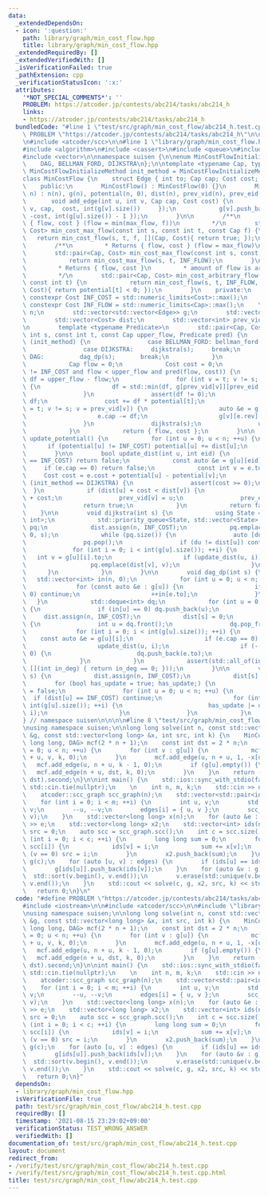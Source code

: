 ```yaml
---
data:
  _extendedDependsOn:
  - icon: ':question:'
    path: library/graph/min_cost_flow.hpp
    title: library/graph/min_cost_flow.hpp
  _extendedRequiredBy: []
  _extendedVerifiedWith: []
  _isVerificationFailed: true
  _pathExtension: cpp
  _verificationStatusIcon: ':x:'
  attributes:
    '*NOT_SPECIAL_COMMENTS*': ''
    PROBLEM: https://atcoder.jp/contests/abc214/tasks/abc214_h
    links:
    - https://atcoder.jp/contests/abc214/tasks/abc214_h
  bundledCode: "#line 1 \"test/src/graph/min_cost_flow/abc214_h.test.cpp\"\n#define\
    \ PROBLEM \"https://atcoder.jp/contests/abc214/tasks/abc214_h\"\n\n#include <iostream>\n\
    \n#include <atcoder/scc>\n\n#line 1 \"library/graph/min_cost_flow.hpp\"\n\n\n\n\
    #include <algorithm>\n#include <cassert>\n#include <queue>\n#include <limits>\n\
    #include <vector>\n\nnamespace suisen {\n\nenum MinCostFlowInitializeMethod {\n\
    \    DAG, BELLMAN_FORD, DIJKSTRA\n};\n\ntemplate <typename Cap, typename Cost,\
    \ MinCostFlowInitializeMethod init_method = MinCostFlowInitializeMethod::BELLMAN_FORD>\n\
    class MinCostFlow {\n    struct Edge { int to; Cap cap; Cost cost; int rev; };\n\
    \    public:\n        MinCostFlow() : MinCostFlow(0) {}\n        MinCostFlow(int\
    \ n) : n(n), g(n), potential(n, 0), dist(n), prev_vid(n), prev_eid(n) {}\n\n \
    \       void add_edge(int u, int v, Cap cap, Cost cost) {\n            g[u].push_back({\
    \ v, cap,  cost, int(g[v].size())     });\n            g[v].push_back({ u,   0,\
    \ -cost, int(g[u].size()) - 1 });\n        }\n\n        /**\n         * Returns\
    \ { flow, cost } (flow = min(max_flow, f))\n         */\n        std::pair<Cap,\
    \ Cost> min_cost_max_flow(const int s, const int t, const Cap f) {\n         \
    \   return min_cost_flow(s, t, f, [](Cap, Cost){ return true; });\n        }\n\
    \        /**\n         * Returns { flow, cost } (flow = max_flow)\n         */\n\
    \        std::pair<Cap, Cost> min_cost_max_flow(const int s, const int t) {\n\
    \            return min_cost_max_flow(s, t, INF_FLOW);\n        }\n        /**\n\
    \         * Returns { flow, cost }\n         * amount of flow is arbitrary.\n\
    \         */\n        std::pair<Cap, Cost> min_cost_arbitrary_flow(const int s,\
    \ const int t) {\n            return min_cost_flow(s, t, INF_FLOW, [this, t](Cap,\
    \ Cost){ return potential[t] < 0; });\n        }\n    private:\n        static\
    \ constexpr Cost INF_COST = std::numeric_limits<Cost>::max();\n        static\
    \ constexpr Cost INF_FLOW = std::numeric_limits<Cap>::max();\n    \n        int\
    \ n;\n        std::vector<std::vector<Edge>> g;\n        std::vector<Cost> potential;\n\
    \        std::vector<Cost> dist;\n        std::vector<int> prev_vid, prev_eid;\n\
    \n        template <typename Predicate>\n        std::pair<Cap, Cost> min_cost_flow(const\
    \ int s, const int t, const Cap upper_flow, Predicate pred) {\n            switch\
    \ (init_method) {\n                case BELLMAN_FORD: bellman_ford(s); break;\n\
    \                case DIJKSTRA:     dijkstra(s);     break;\n                case\
    \ DAG:          dag_dp(s);       break;\n            }\n            update_potential();\n\
    \            Cap flow = 0;\n            Cost cost = 0;\n            while (dist[t]\
    \ != INF_COST and flow < upper_flow and pred(flow, cost)) {\n                Cap\
    \ df = upper_flow - flow;\n                for (int v = t; v != s; v = prev_vid[v])\
    \ {\n                    df = std::min(df, g[prev_vid[v]][prev_eid[v]].cap);\n\
    \                }\n                assert(df != 0);\n                flow +=\
    \ df;\n                cost += df * potential[t];\n                for (int v\
    \ = t; v != s; v = prev_vid[v]) {\n                    auto &e = g[prev_vid[v]][prev_eid[v]];\n\
    \                    e.cap -= df;\n                    g[v][e.rev].cap += df;\n\
    \                }\n                dijkstra(s);\n                update_potential();\n\
    \            }\n            return { flow, cost };\n        }\n\n        void\
    \ update_potential() {\n            for (int u = 0; u < n; ++u) {\n          \
    \      if (potential[u] != INF_COST) potential[u] += dist[u];\n            }\n\
    \        }\n\n        bool update_dist(int u, int eid) {\n            if (dist[u]\
    \ == INF_COST) return false;\n            const auto &e = g[u][eid];\n       \
    \     if (e.cap == 0) return false;\n            const int v = e.to;\n       \
    \     Cost cost = e.cost + potential[u] - potential[v];\n            if constexpr\
    \ (init_method == DIJKSTRA) {\n                assert(cost >= 0);\n          \
    \  }\n            if (dist[u] + cost < dist[v]) {\n                dist[v] = dist[u]\
    \ + cost;\n                prev_vid[v] = u;\n                prev_eid[v] = eid;\n\
    \                return true;\n            }\n            return false;\n    \
    \    }\n\n        void dijkstra(int s) {\n            using State = std::pair<Cost,\
    \ int>;\n            std::priority_queue<State, std::vector<State>, std::greater<State>>\
    \ pq;\n            dist.assign(n, INF_COST);\n            pq.emplace(dist[s] =\
    \ 0, s);\n            while (pq.size()) {\n                auto [du, u] = pq.top();\n\
    \                pq.pop();\n                if (du != dist[u]) continue;\n   \
    \             for (int i = 0; i < int(g[u].size()); ++i) {\n                 \
    \   int v = g[u][i].to;\n                    if (update_dist(u, i)) {\n      \
    \                  pq.emplace(dist[v], v);\n                    }\n          \
    \      }\n            }\n        }\n\n        void dag_dp(int s) {\n         \
    \   std::vector<int> in(n, 0);\n            for (int u = 0; u < n; ++u) {\n  \
    \              for (const auto &e : g[u]) {\n                    if (e.cap ==\
    \ 0) continue;\n                    ++in[e.to];\n                }\n         \
    \   }\n            std::deque<int> dq;\n            for (int u = 0; u < n; ++u)\
    \ {\n                if (in[u] == 0) dq.push_back(u);\n            }\n       \
    \     dist.assign(n, INF_COST);\n            dist[s] = 0;\n            while (dq.size())\
    \ {\n                int u = dq.front();\n                dq.pop_front();\n  \
    \              for (int i = 0; i < int(g[u].size()); ++i) {\n                \
    \    const auto &e = g[u][i];\n                    if (e.cap == 0) continue;\n\
    \                    update_dist(u, i);\n                    if (--in[e.to] ==\
    \ 0) {\n                        dq.push_back(e.to);\n                    }\n \
    \               }\n            }\n            assert(std::all_of(in.begin(), in.end(),\
    \ [](int in_deg) { return in_deg == 0; }));\n        }\n\n        void bellman_ford(int\
    \ s) {\n            dist.assign(n, INF_COST);\n            dist[s] = 0;\n    \
    \        for (bool has_update = true; has_update;) {\n                has_update\
    \ = false;\n                for (int u = 0; u < n; ++u) {\n                  \
    \  if (dist[u] == INF_COST) continue;\n                    for (int i = 0; i <\
    \ int(g[u].size()); ++i) {\n                        has_update |= update_dist(u,\
    \ i);\n                    }\n                }\n            }\n        }\n};\n\
    } // namespace suisen\n\n\n\n#line 8 \"test/src/graph/min_cost_flow/abc214_h.test.cpp\"\
    \nusing namespace suisen;\n\nlong long solve(int n, const std::vector<std::vector<int>>\
    \ &g, const std::vector<long long> &x, int src, int k) {\n    MinCostFlow<int,\
    \ long long, DAG> mcf(2 * n + 1);\n    const int dst = 2 * n;\n    for (int u\
    \ = 0; u < n; ++u) {\n        for (int v : g[u]) {\n            mcf.add_edge(n\
    \ + u, v, k, 0);\n        }\n        mcf.add_edge(u, n + u, 1, -x[u]);\n     \
    \   mcf.add_edge(u, n + u, k - 1, 0);\n        if (g[u].empty()) {\n         \
    \   mcf.add_edge(n + u, dst, k, 0);\n        }\n    }\n    return -mcf.min_cost_max_flow(src,\
    \ dst).second;\n}\n\nint main() {\n    std::ios::sync_with_stdio(false);\n   \
    \ std::cin.tie(nullptr);\n    \n    int n, m, k;\n    std::cin >> n >> m >> k;\n\
    \    atcoder::scc_graph scc_graph(n);\n    std::vector<std::pair<int, int>> edges(m);\n\
    \    for (int i = 0; i < m; ++i) {\n        int u, v;\n        std::cin >> u >>\
    \ v;\n        --u, --v;\n        edges[i] = { u, v };\n        scc_graph.add_edge(u,\
    \ v);\n    }\n    std::vector<long long> x(n);\n    for (auto &e : x) std::cin\
    \ >> e;\n    std::vector<long long> x2;\n    std::vector<int> ids(n);\n    int\
    \ src = 0;\n    auto scc = scc_graph.scc();\n    int c = scc.size();\n    for\
    \ (int i = 0; i < c; ++i) {\n        long long sum = 0;\n        for (int v :\
    \ scc[i]) {\n            ids[v] = i;\n            sum += x[v];\n            if\
    \ (v == 0) src = i;\n        }\n        x2.push_back(sum);\n    }\n    std::vector<std::vector<int>>\
    \ g(c);\n    for (auto [u, v] : edges) {\n        if (ids[u] == ids[v]) continue;\n\
    \        g[ids[u]].push_back(ids[v]);\n    }\n    for (auto &v : g) {\n      \
    \  std::sort(v.begin(), v.end());\n        v.erase(std::unique(v.begin(), v.end()),\
    \ v.end());\n    }\n    std::cout << solve(c, g, x2, src, k) << std::endl;\n \
    \   return 0;\n}\n"
  code: "#define PROBLEM \"https://atcoder.jp/contests/abc214/tasks/abc214_h\"\n\n\
    #include <iostream>\n\n#include <atcoder/scc>\n\n#include \"library/graph/min_cost_flow.hpp\"\
    \nusing namespace suisen;\n\nlong long solve(int n, const std::vector<std::vector<int>>\
    \ &g, const std::vector<long long> &x, int src, int k) {\n    MinCostFlow<int,\
    \ long long, DAG> mcf(2 * n + 1);\n    const int dst = 2 * n;\n    for (int u\
    \ = 0; u < n; ++u) {\n        for (int v : g[u]) {\n            mcf.add_edge(n\
    \ + u, v, k, 0);\n        }\n        mcf.add_edge(u, n + u, 1, -x[u]);\n     \
    \   mcf.add_edge(u, n + u, k - 1, 0);\n        if (g[u].empty()) {\n         \
    \   mcf.add_edge(n + u, dst, k, 0);\n        }\n    }\n    return -mcf.min_cost_max_flow(src,\
    \ dst).second;\n}\n\nint main() {\n    std::ios::sync_with_stdio(false);\n   \
    \ std::cin.tie(nullptr);\n    \n    int n, m, k;\n    std::cin >> n >> m >> k;\n\
    \    atcoder::scc_graph scc_graph(n);\n    std::vector<std::pair<int, int>> edges(m);\n\
    \    for (int i = 0; i < m; ++i) {\n        int u, v;\n        std::cin >> u >>\
    \ v;\n        --u, --v;\n        edges[i] = { u, v };\n        scc_graph.add_edge(u,\
    \ v);\n    }\n    std::vector<long long> x(n);\n    for (auto &e : x) std::cin\
    \ >> e;\n    std::vector<long long> x2;\n    std::vector<int> ids(n);\n    int\
    \ src = 0;\n    auto scc = scc_graph.scc();\n    int c = scc.size();\n    for\
    \ (int i = 0; i < c; ++i) {\n        long long sum = 0;\n        for (int v :\
    \ scc[i]) {\n            ids[v] = i;\n            sum += x[v];\n            if\
    \ (v == 0) src = i;\n        }\n        x2.push_back(sum);\n    }\n    std::vector<std::vector<int>>\
    \ g(c);\n    for (auto [u, v] : edges) {\n        if (ids[u] == ids[v]) continue;\n\
    \        g[ids[u]].push_back(ids[v]);\n    }\n    for (auto &v : g) {\n      \
    \  std::sort(v.begin(), v.end());\n        v.erase(std::unique(v.begin(), v.end()),\
    \ v.end());\n    }\n    std::cout << solve(c, g, x2, src, k) << std::endl;\n \
    \   return 0;\n}"
  dependsOn:
  - library/graph/min_cost_flow.hpp
  isVerificationFile: true
  path: test/src/graph/min_cost_flow/abc214_h.test.cpp
  requiredBy: []
  timestamp: '2021-08-15 23:29:02+09:00'
  verificationStatus: TEST_WRONG_ANSWER
  verifiedWith: []
documentation_of: test/src/graph/min_cost_flow/abc214_h.test.cpp
layout: document
redirect_from:
- /verify/test/src/graph/min_cost_flow/abc214_h.test.cpp
- /verify/test/src/graph/min_cost_flow/abc214_h.test.cpp.html
title: test/src/graph/min_cost_flow/abc214_h.test.cpp
---
```

